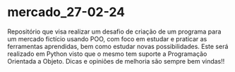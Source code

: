 # mercado_27-02-24
Repositório que visa realizar um desafio de criação de um programa para um mercado fictício usando POO, com foco em estudar e praticar as ferramentas aprendidas, bem como estudar novas possibilidades. Este será realizado em Python visto que o mesmo tem suporte a Programação Orientada a Objeto. Dicas e opiniões de melhoria são sempre bem vindas!!
